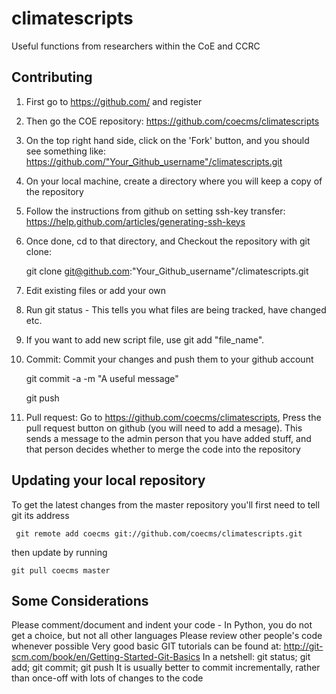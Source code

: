 climatescripts
==============

Useful functions from researchers within the CoE and CCRC

Contributing
------------

1. First go to https://github.com/ and register
2. Then go the COE repository: https://github.com/coecms/climatescripts
3. On the top right hand side, click on the 'Fork' button, and you should see something like:
https://github.com/"Your_Github_username"/climatescripts.git
4. On your local machine, create a directory where you will keep a copy of the repository
5. Follow the instructions from github on setting ssh-key transfer:
https://help.github.com/articles/generating-ssh-keys
6. Once done, cd to that directory, and Checkout the repository with git clone:
    
   git clone git@github.com:"Your_Github_username"/climatescripts.git

7. Edit existing files or add your own
8. Run git status - This tells you what files are being tracked, have changed etc.
9. If you want to add new script file, use git add "file_name".
9.  Commit: Commit your changes and push them to your github account
 
    git commit -a -m "A useful message"
    
    git push

6. Pull request: Go to  https://github.com/coecms/climatescripts, Press the pull request button on github (you will need to add a mesage). This sends a message to the admin person that you have added stuff, and that person decides whether to merge the code into the repository

Updating your local repository
------------------------------

To get the latest changes from the master repository you'll first need to tell git its address

     git remote add coecms git://github.com/coecms/climatescripts.git

then update by running 

    git pull coecms master

Some Considerations
-------------------

Please comment/document and indent your code - In Python, you do not get a choice, but not all other languages
Please review other people's code whenever possible
Very good basic GIT tutorials can be found at: 
http://git-scm.com/book/en/Getting-Started-Git-Basics
In a netshell: git status; git add; git commit; git push
It is usually better to commit incrementally, rather than once-off with lots of changes to the code 
